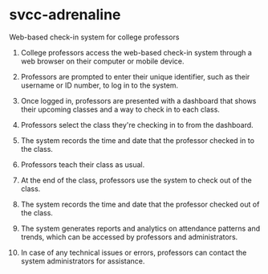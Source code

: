 # svcc-adrenaline
Web-based check-in system for college professors

1. College professors access the web-based check-in system through a web browser on their computer or mobile device.

2. Professors are prompted to enter their unique identifier, such as their username or ID number, to log in to the system.

3. Once logged in, professors are presented with a dashboard that shows their upcoming classes and a way to check in to each class.

4. Professors select the class they're checking in to from the dashboard.

5. The system records the time and date that the professor checked in to the class.

6. Professors teach their class as usual.

7. At the end of the class, professors use the system to check out of the class.

8. The system records the time and date that the professor checked out of the class.

9. The system generates reports and analytics on attendance patterns and trends, which can be accessed by professors and administrators.

10. In case of any technical issues or errors, professors can contact the system administrators for assistance.


